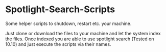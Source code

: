 Spotlight-Search-Scripts
========================

Some helper scripts to shutdown, restart etc. your machine.  

Just clone or download the files to your machine and let the system index the files. Once indexed you are able to use spotlight search (Tested on 10.10) and just execute the scripts via their names. 
